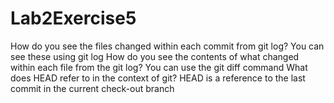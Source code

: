 # Lab2Exercise5

How do you see the files changed within each commit from git log?  You can see these using git log
How do you see the contents of what changed within each file from the git log?  You can use the git diff command
What does HEAD refer to in the context of git? HEAD is a reference to the last commit in the current check-out branch
